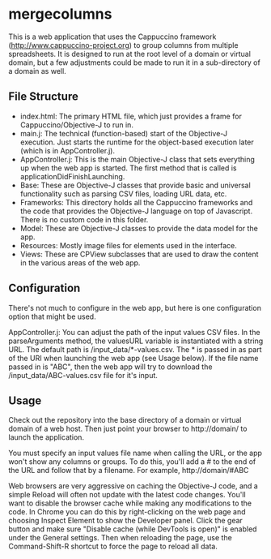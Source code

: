 mergecolumns
============

This is a web application that uses the Cappuccino framework (http://www.cappuccino-project.org) to group columns from multiple spreadsheets.  It is designed to run at the root level of a domain or virtual domain, but a few adjustments could be made to run it in a sub-directory of a domain as well.

File Structure
--------------
- index.html:  The primary HTML file, which just provides a frame for Cappuccino/Objective-J to run in.  
- main.j:  The technical (function-based) start of the Objective-J execution.  Just starts the runtime for the object-based execution later (which is in AppController.j). 
- AppController.j:  This is the main Objective-J class that sets everything up when the web app is started.  The first method that is called is applicationDidFinishLaunching.
- Base:  These are Objective-J classes that provide basic and universal functionality such as parsing CSV files, loading URL data, etc.
- Frameworks:  This directory holds all the Cappuccino frameworks and the code that provides the Objective-J language on top of Javascript.  There is no custom code in this folder.
- Model:  These are Objective-J classes to provide the data model for the app.
- Resources:  Mostly image files for elements used in the interface.
- Views:  These are CPView subclasses that are used to draw the content in the various areas of the web app.

Configuration
-------------
There's not much to configure in the web app, but here is one configuration option that might be used.

AppController.j:  You can adjust the path of the input values CSV files.  In the parseArguments method, the valuesURL variable is instantiated with a string URL.  The default path is /input\_data/*-values.csv.  The * is passed in as part of the URI when launching the web app (see Usage below).  If the file name passed in is "ABC", then the web app will try to download the /input\_data/ABC-values.csv file for it's input.

Usage
-----
Check out the repository into the base directory of a domain or virtual domain of a web host.  Then just point your browser to http://domain/ to launch the application.  

You must specify an input values file name when calling the URL, or the app won't show any columns or groups.  To do this, you'll add a # to the end of the URL and follow that by a filename.  For example, http://domain/#ABC

Web browsers are very aggressive on caching the Objective-J code, and a simple Reload will often not update with the latest code changes.  You'll want to disable the browser cache while making any modifications to the code.  In Chrome you can do this by right-clicking on the web page and choosing Inspect Element to show the Developer panel.  Click the gear button and make sure "Disable cache (while DevTools is open)" is enabled under the General settings.  Then when reloading the page, use the Command-Shift-R shortcut to force the page to reload all data.
